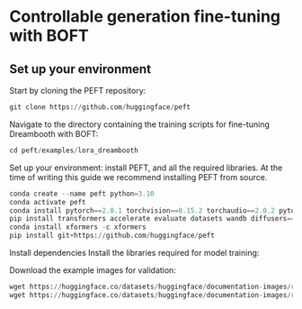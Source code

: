 # Controllable generation fine-tuning with BOFT

## Set up your environment
Start by cloning the PEFT repository:

```python
git clone https://github.com/huggingface/peft
```
Navigate to the directory containing the training scripts for fine-tuning Dreambooth with BOFT:

```python
cd peft/examples/lora_dreambooth
```
Set up your environment: install PEFT, and all the required libraries. At the time of writing this guide we recommend installing PEFT from source.

```python
conda create --name peft python=3.10
conda activate peft
conda install pytorch==2.0.1 torchvision==0.15.2 torchaudio==2.0.2 pytorch-cuda=11.8 -c pytorch -c nvidia
pip install transformers accelerate evaluate datasets wandb diffusers==0.17.1
conda install xformers -c xformers
pip install git+https://github.com/huggingface/peft
```

Install dependencies
Install the libraries required for model training:

Download the example images for validation:
```python
wget https://huggingface.co/datasets/huggingface/documentation-images/resolve/main/diffusers/controlnet_training/conditioning_image_1.png
wget https://huggingface.co/datasets/huggingface/documentation-images/resolve/main/diffusers/controlnet_training/conditioning_image_2.png
```